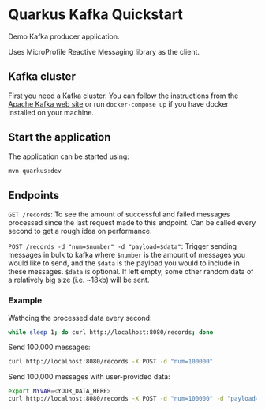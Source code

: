 Quarkus Kafka Quickstart
========================

Demo Kafka producer application.

Uses MicroProfile Reactive Messaging library as the client.

## Kafka cluster

First you need a Kafka cluster. You can follow the instructions from the [Apache Kafka web site](https://kafka.apache.org/quickstart) or run `docker-compose up` if you have docker installed on your machine.

## Start the application

The application can be started using: 

```bash
mvn quarkus:dev
```

## Endpoints

`GET /records`: To see the amount of successful and failed messages processed since the last request made to this endpoint. Can be called every second to get a rough idea on performance.

`POST /records -d "num=$number" -d "payload=$data"`: Trigger sending messages in bulk to kafka where `$number` is the amount of messages you would like to send, and the `$data` is the payload you would to include in these messages. `$data` is optional. If left empty, some other random data of a relatively big size (i.e. ~18kb) will be sent.

### Example

Wathcing the processed data every second:
```bash
while sleep 1; do curl http://localhost:8080/records; done
```

Send 100,000 messages:
```bash
curl http://localhost:8080/records -X POST -d "num=100000"
```

Send 100,000 messages with user-provided data:
```bash
export MYVAR=<YOUR_DATA_HERE>
curl http://localhost:8080/records -X POST -d "num=100000" -d "payload=$MYVAR"
```